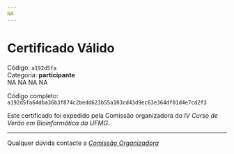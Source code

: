 ```yaml
---
NA
---
```


# Certificado Válido

Código: `a192d5fa`<br>
Categoria: **participante**<br>
NA
NA
NA
NA


Código completo: `a192d5fa64dba36b3f874c2bedd623b55a103cd43d9ec63e364df01d4e7cd2f3`


Este certificado foi expedido pela Comissão organizadora do *IV Curso de Verão em Bioinformática da UFMG*.

----

Qualquer dúvida contacte a [_Comissão Organizadora_](<mailto:cursobioinfoufmg@gmail.com$subject=[Certificados]>)

